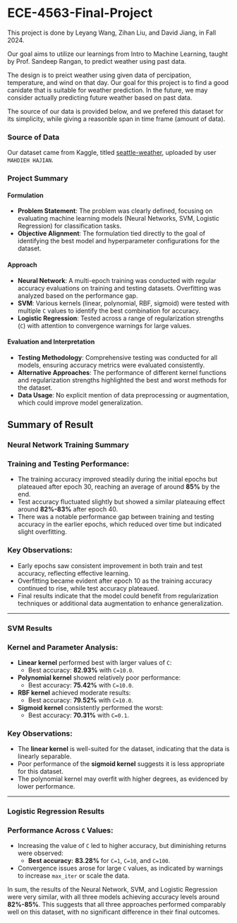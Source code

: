 # ECE-4563-Final-Project
This project is done by Leyang Wang, Zihan Liu, and David Jiang, in Fall 2024.

Our goal aims to utilize our learnings from Intro to Machine Learning, taught by Prof. Sandeep Rangan, to predict weather using past data.

The design is to preict weather using given data of percipation, temperature, and wind on that day. Our goal for this project is to find a good canidate that is suitable for weather prediction. In the future, we may consider actually predicting future weather based on past data.

The source of our data is provided below, and we prefered this dataset for its simplicity, while giving a reasonble span in time frame (amount of data).

### Source of Data
Our dataset came from Kaggle, titled [seattle-weather](https://www.kaggle.com/datasets/mahdiehhajian/seattle-weather), uploaded by user `MAHDIEH HAJIAN`.

### Project Summary

#### Formulation
- **Problem Statement**: The problem was clearly defined, focusing on evaluating machine learning models (Neural Networks, SVM, Logistic Regression) for classification tasks.
- **Objective Alignment**: The formulation tied directly to the goal of identifying the best model and hyperparameter configurations for the dataset.

#### Approach
- **Neural Network**: A multi-epoch training was conducted with regular accuracy evaluations on training and testing datasets. Overfitting was analyzed based on the performance gap.
- **SVM**: Various kernels (linear, polynomial, RBF, sigmoid) were tested with multiple `C` values to identify the best combination for accuracy.
- **Logistic Regression**: Tested across a range of regularization strengths (`C`) with attention to convergence warnings for large values.

#### Evaluation and Interpretation
- **Testing Methodology**: Comprehensive testing was conducted for all models, ensuring accuracy metrics were evaluated consistently.
- **Alternative Approaches**: The performance of different kernel functions and regularization strengths highlighted the best and worst methods for the dataset.
- **Data Usage**: No explicit mention of data preprocessing or augmentation, which could improve model generalization.


## Summary of Result

### Neural Network Training Summary

### Training and Testing Performance:
- The training accuracy improved steadily during the initial epochs but plateaued after epoch 30, reaching an average of around **85%** by the end.
- Test accuracy fluctuated slightly but showed a similar plateauing effect around **82%-83%** after epoch 40.
- There was a notable performance gap between training and testing accuracy in the earlier epochs, which reduced over time but indicated slight overfitting.

### Key Observations:
- Early epochs saw consistent improvement in both train and test accuracy, reflecting effective learning.
- Overfitting became evident after epoch 10 as the training accuracy continued to rise, while test accuracy plateaued.
- Final results indicate that the model could benefit from regularization techniques or additional data augmentation to enhance generalization.

---

### SVM Results

### Kernel and Parameter Analysis:
- **Linear kernel** performed best with larger values of `C`:
  - Best accuracy: **82.93%** with `C=10.0`.
- **Polynomial kernel** showed relatively poor performance:
  - Best accuracy: **75.42%** with `C=10.0`.
- **RBF kernel** achieved moderate results:
  - Best accuracy: **79.52%** with `C=10.0`.
- **Sigmoid kernel** consistently performed the worst:
  - Best accuracy: **70.31%** with `C=0.1`.

### Key Observations:
- The **linear kernel** is well-suited for the dataset, indicating that the data is linearly separable.
- Poor performance of the **sigmoid kernel** suggests it is less appropriate for this dataset.
- The polynomial kernel may overfit with higher degrees, as evidenced by lower performance.

---

### Logistic Regression Results

### Performance Across `C` Values:
- Increasing the value of `C` led to higher accuracy, but diminishing returns were observed:
  - **Best accuracy:** **83.28%** for `C=1`, `C=10`, and `C=100`.
- Convergence issues arose for large `C` values, as indicated by warnings to increase `max_iter` or scale the data.

In sum, the results of the Neural Network, SVM, and Logistic Regression were very similar, with all three models achieving accuracy levels around **82%-85%**. This suggests that all three approaches performed comparably well on this dataset, with no significant difference in their final outcomes.











